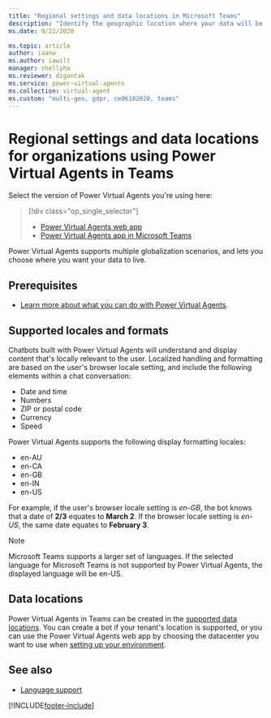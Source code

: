 ```yaml
---
title: "Regional settings and data locations in Microsoft Teams"
description: "Identify the geographic location where your data will be stored, and plan for globalization features, including currency and date and time formats, in the Power Virtual Agents app in Microsoft Teams."
ms.date: 9/22/2020

ms.topic: article
author: iaanw
ms.author: iawilt
manager: shellyha
ms.reviewer: digantak
ms.service: power-virtual-agents
ms.collection: virtual-agent
ms.custom: "multi-geo, gdpr, ce06102020, teams"
---
```


# Regional settings and data locations for organizations using Power Virtual Agents in Teams

Select the version of Power Virtual Agents you're using here:

> [!div class="op_single_selector"]
>
> - [Power Virtual Agents web app](../data-location.md)
> - [Power Virtual Agents app in Microsoft Teams](data-location-teams.md)

Power Virtual Agents supports multiple globalization scenarios, and lets you choose where you want your data to live.

## Prerequisites

- [Learn more about what you can do with Power Virtual Agents](fundamentals-what-is-power-virtual-agents-teams.md).

## Supported locales and formats

Chatbots built with Power Virtual Agents will understand and display content that's locally relevant to the user. Localized handling and formatting are based on the user's browser locale setting, and include the following elements within a chat conversation:

- Date and time
- Numbers
- ZIP or postal code
- Currency
- Speed

Power Virtual Agents supports the following display formatting locales:

- en-AU
- en-CA
- en-GB
- en-IN
- en-US

For example, if the user's browser locale setting is _en-GB_, the bot knows that a date of **2/3** equates to **March 2**. If the browser locale setting is _en-US_, the same date equates to **February 3**.

> [!NOTE]
> Microsoft Teams supports a larger set of languages. If the selected language for Microsoft Teams is not supported by Power Virtual Agents, the displayed language will be en-US.

## Data locations

Power Virtual Agents in Teams can be created in the [supported data locations](../data-location.md). You can create a bot if your tenant's location is supported, or you can use the Power Virtual Agents web app by choosing the datacenter you want to use when [setting up your environment](../environments-first-run-experience.md).

## See also

- [Language support](authoring-language-support-teams.md)

[!INCLUDE[footer-include](../includes/footer-banner.md)]
